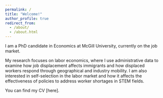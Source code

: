 ```yaml
---
permalink: /
title: "Welcome!"
author_profile: true
redirect_from:
  - /about/
  - /about.html
---
```


I am a PhD candidate in Economics at McGill University, currently on the job market.

My research focuses on labor economics, where I use administrative data to examine how job displacement affects immigrants and how displaced workers respond through geographical and industry mobility. I am also interested in self-selection in the labor market and how it affects the effectiveness of policies to address worker shortages in STEM fields.

You can find my CV [here].
